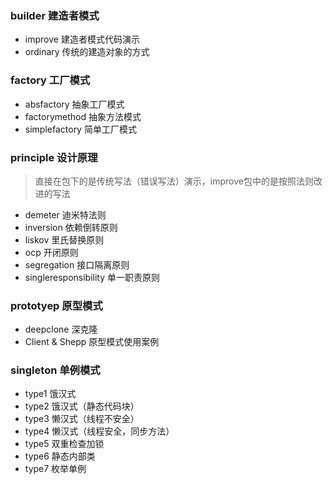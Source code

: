 ### builder  建造者模式

- improve  建造者模式代码演示
- ordinary  传统的建造对象的方式

### factory  工厂模式

- absfactory 抽象工厂模式
- factorymethod 抽象方法模式
- simplefactory 简单工厂模式

### principle  设计原理

> 直接在包下的是传统写法（错误写法）演示，improve包中的是按照法则改进的写法

- demeter  迪米特法则
- inversion  依赖倒转原则
- liskov  里氏替换原则
- ocp  开闭原则
- segregation   接口隔离原则
- singleresponsibility  单一职责原则

### prototyep  原型模式

- deepclone  深克隆
- Client & Shepp  原型模式使用案例

### singleton  单例模式

- type1  饿汉式
- type2  饿汉式（静态代码块）
- type3  懒汉式（线程不安全）
- type4  懒汉式（线程安全，同步方法）
- type5  双重检查加锁
- type6  静态内部类
- type7  枚举单例






​    
​    
​    